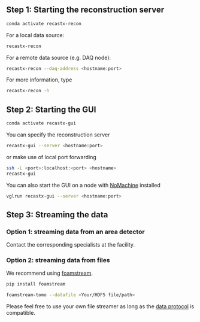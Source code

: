 ## Step 1: Starting the reconstruction server

```bash
conda activate recastx-recon
```

For a local data source:
```bash
recastx-recon
```

For a remote data source (e.g. DAQ node):
```bash
recastx-recon --daq-address <hostname:port> 
```

For more information, type
```bash
recastx-recon -h
```

## Step 2: Starting the GUI

```bash
conda activate recastx-gui
```

You can specify the reconstruction server
```bash
recastx-gui --server <hostname:port>
```

or make use of local port forwarding
```bash
ssh -L <port>:localhost:<port> <hostname>
recastx-gui
```

You can also start the GUI on a node with [NoMachine](https://www.psi.ch/en/photon-science-data-services/remote-interactive-access
) installed
```bash
vglrun recastx-gui --server <hostname:port>
```

## Step 3: Streaming the data

### Option 1: streaming data from an area detector

Contact the corresponding specialists at the facility.

### Option 2: streaming data from files

We recommend using [foamstream](https://github.com/zhujun98/foamstream.git).
```bash
pip install foamstream

foamstream-tomo --datafile <Your/HDF5 file/path>
```

Please feel free to use your own file streamer as long as the [data protocol](data_protocol.md) is compatible.
